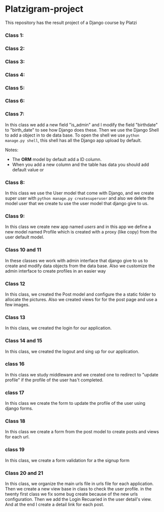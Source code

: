 # Platzigram-project
This repository has the result project of a Django course
by Platzi


### Class 1:
### Class 2:
### Class 3:
### Class 4:
### Class 5:
### Class 6:
### Class 7:
In this class we add a new field "is_admin" and I modify the field
"birthdate" to "birth_date" to see how Django does these.
Then we use the Django Shell to add a object in to de data base.
To open the shell we use `python manage.py shell`, this shell has
all the Django app upload by default.

Notes:
- The **ORM** model by default add a ID column.
- When you add a new column and the table has data you should add default value or

### Class 8:

In this class we use the User model that come with Django, and we
create super user with `python manage.py createsuperuser` and also
we delete the model user that we create tu use the user model that
django give to us.

### Class 9:

In this class we create new app named _users_ and in this app we
define a new model named Profile which is created with a proxy
(like copy) from the user default model.

### Class 10 and 11

In these classes we work with admin interface that django give to
us to create and modify data objects from the data base. Also we
customize the admin interface to create profiles in an easier way

### Class 12
In this class, we created the Post model and configure the a
static folder to allocate the pictures. Also we created views for
for the post page and use a few images.

### Class 13
In this class, we created the login for our application.

### Class 14 and 15

In this class, we created the logout and sing up for our
application.

### class 16
In this class we study middleware and we created one to redirect
to "update profile" if the profile of the user has't completed.

### class 17
In this class we create the form to update the profile of the
user using django forms.

### Class 18
In this class we create a form from the post model to
create posts and views for each url.

### class 19
In this class, we create a form validation for a the signup form

### Class 20 and 21
In this class, we organize the main urls file in urls file for 
each application. Then we create a new view base in class to check
the user profile. in the twenty first class we fix some bug create
because of the new urls configuration. Then we add the Login Recuaried
in the user detail's view. And at the end I create a detail link for
each post.